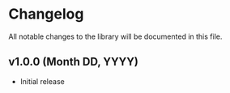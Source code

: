 # Changelog

All notable changes to the library will be documented in this file.

## v1.0.0 (Month DD, YYYY)

- Initial release
